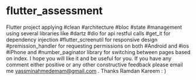 # flutter_assessment

Flutter project applying #clean #architecture #bloc #state #management
using several libraries like #dartz #dio for api restful calls #get_it for dependency injection #flutter_screenutil for responsive design #premission_handler for requesting permissions on both #Android and #ios #iPhone and #number_paginator library for switching between pages based on index.
I hope you will like it and be useful for you. If you have any comment either positive or any other constructive feedback please email me yassminahmedemam@gmail.com . Thanks Ramdan Kareem : )
